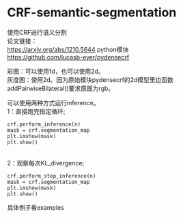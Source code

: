 # CRF-semantic-segmentation<br>
使用CRF进行语义分割<br>
论文链接：<br>
https://arxiv.org/abs/1210.5644
python模块<br>
https://github.com/lucasb-eyer/pydensecrf

彩图：可以使用1d，也可以使用2d。<br>
灰度图：使用2d。因为原始模块pydensecrf的2d模型里边函数addPairwiseBilateral()要求原图为rgb。<br>


可以使用两种方式运行inference。<br>
1：直接跑完指定循环;<br>
```
crf.perform_inference(n)
mask = crf.segmentation_map
plt.imshow(mask)
plt.show()
```
<br>
2：观察每次KL_divergence;<br>

```
crf.perform_step_inference(n)
mask = crf.segmentation_map
plt.imshow(mask)
plt.show()
```

具体例子看examples<br>


